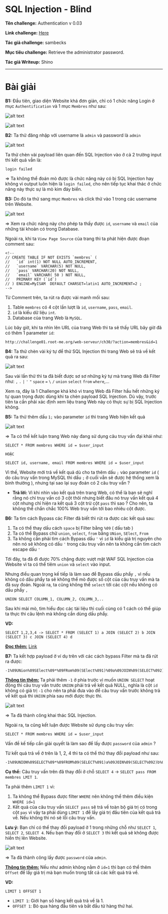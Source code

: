 # SQL Injection - Blind

**Tên challenge:** Authentication v 0.03

**Link challenge:** [Here](https://www.root-me.org/en/Challenges/Web-Server/SQL-injection-Filter-bypass)

**Tác giả challenge:** sambecks

**Mục tiêu challenge:** Retrieve the administrator password.

**Tác giả Writeup:** Shino

---

# Bài giải

**B1:** Đầu tiên, giao diện Website khá đơn giản, chỉ có 1 chức năng Login ở mục `Authentification` và 1 mục `Membres` như sau:

![alt text](./images/image.png)

![alt text](./images/image-1.png)

**B2:** Ta thử đăng nhập với username là `admin` và password là `admin`

![alt text](./images/image-2.png)

Ta thử chèn vài payload liên quan đến SQL Injection vào ở cả 2 trường input thì kết quả vẫn là:

```
login failed
```
=> Ta không thể đoán mò được là chức năng này có bị SQL Injection hay không vì output luôn hiện là `login failed`, cho nên tiếp tục khai thác ở chức năng này thực sự là mò kim đáy biển.

**B3:** Do đó ta thử sang mục `Membres` và click thử vào 1 trong các username trên Website.

![alt text](./images/image-3.png)

=> Xem ra chức năng này cho phép ta thấy được `id`, `username` và `email` của những tài khoản có trong Database.

Ngoài ra, khi ta `View Page Source` của trang thì ta phát hiện được đoạn comment sau:
```
<!--
// CREATE TABLE IF NOT EXISTS `membres` (
//   `id` int(1) NOT NULL AUTO_INCREMENT,
//   `username` VARCHAR(5) NOT NULL,
//   `pass` VARCHAR(20) NOT NULL,
//   `email` VARCHAR( 50 ) NOT NULL,
//   PRIMARY KEY (`id`)
// ) ENGINE=MyISAM  DEFAULT CHARSET=latin1 AUTO_INCREMENT=2 ;
-->
```
Từ Comment trên, ta rút ra được vài manh mối sau:
1. Table `membres` có 4 cột lần lượt là `id`, `username`, `pass`, `email`.
2. `id` là kiểu dữ liệu `int`.
3. Database của trang Web là `MySQL`.

Lúc bây giờ, khi ta nhìn lên URL của trang Web thì ta sẽ thấy URL bây giờ đã có thêm 1 parameter `id`:
```
http://challenge01.root-me.org/web-serveur/ch30/?action=membres&id=1
```

**B4:** Ta thử chèn vài ký tự để thử SQL Injection thì trang Web sẽ trả về kết quả ra sau:

![alt text](./images/image-4.png)

Sau vài lần thử thì ta đã biết được sơ sơ những ký tự mà trang Web đã Filter như: `,` `.` `|` `'` `"` `space` `=` `\` `/` `union` `select` `from` `where`,...

Xem ra, đây là 1 Challenge khá khó vì trang Web đã Filter hầu hết những ký tự quan trọng được dùng khi ta chèn payload SQL Injection. Dù vậy, trước tiên ta cần phải xác định xem liệu trang Web này có thực sự bị SQL Injection không.

**B5:** Ta thử thêm dấu `1;` vào parameter `id` thì trang Web hiện kết quả

![alt text](./images/image-5.png)

=> Ta có thể kết luận trang Web này đang sử dụng câu truy vấn đại khái như:
```
SELECT * FROM membres WHERE id = $user_input

HOẶC

SELECT id, username, email FROM membres WHERE id = $user_input
```

Vì thế, Website mới trả về kết quả dù cho ta thêm dấu `;` vào parameter `id` ( do câu truy vấn trong MySQL thì dấu `;` ở cuối vẫn sẽ được hệ thống xem là bình thường ), nhưng tại sao lại suy đoán có 2 câu truy vấn ?
* **Trả lời:** Vì khi nhìn vào kết quả trên trang Web, có thể là bạn sẽ nghĩ rằng nó chỉ truy vấn có 3 cột thôi nhưng biết đâu nó truy vấn kết quả 4 cột nhưng chỉ hiện ra kết quả 3 cột trừ cột `pass` thì sao ? Cho nên, ta không thể chắn chắc 100% Web truy vấn tới bao nhiêu cột được.

**B6:** Ta tìm cách Bypass các Filter đã biết thì rút ra được các kết quả sau:
1. Ta có thể thay dấu cách `space` bị Filter bằng `%09` ( dấu tab )
2. Ta có thể Bypass chữ `union`, `select`, `from` bằng `UNion`, `SElect`, `From`
3. Ta không cần phải tìm cách Bypass dấu `'` vì `id` là kiểu giá trị nguyên cho nên nó sẽ không có dấu `'` trong câu truy vấn nên ta không cần tìm cách escape dấu `'`

Tới đây, ta đã đi được 70% chặng được vượt mặt WAF SQL Injection của Website vì ta có thể tiêm `union` và `select` vào input.

Nhưng điều quan trọng kế tiếp là làm sao để Bypass dấu phẩy `,` vì nếu không có dấu phẩy ta sẽ không thể mò được số cột của câu truy vấn mà ta đã suy đoán. Ngoài ra, ta cũng không thể `select` tới các cột nếu không có dấu phẩy `,`
```
UNION SELECT COLUMN_1, COLUMN_2, COLUMN_3,..
```

Sau khi mài mò, tìm hiểu đọc các tài liệu thì cuối cùng có 1 cách có thể giúp ta thực thi câu lệnh mà không cần dùng dấu phẩy.

**VD:**
```
SELECT 1,2,3,4 -> SELECT * FROM (SELECT 1) a JOIN (SELECT 2) b JOIN (SELECT 3) c JOIN (SELECT 4) d
```
<u>**Đọc thêm:**</u> [Link](https://book.hacktricks.xyz/pentesting-web/sql-injection)

**B7:** Ta kết hợp payload ở ví dụ trên với các cách bypass Filter mà ta đã rút ra được:
```
-1%09UNion%09SElect%09*%09FRom%09(SElect%091)%09a%09JOIN%09(SELECT%092)%09b%09JOIN%09(SELECT%093)%09c%09JOIN%09(SELECT%094)%09d
```
<u>**Thông tin thêm:**</u> Ta phải thêm `-1` ở phía trước vì muốn `UNION SELECT` hoạt động thì câu truy vấn trước `UNION` phải trả về kết quả NULL, nghĩa là cột `id` không có giá trị `-1` cho nên ta phải đưa vào để câu truy vấn trước không trả về kết quả thì `UNION` phía sau mới được thực thi.

![alt text](./images/image-6.png)

=> Ta đã thành công khai thác SQL Injection.

Ngoài ra, ta cũng kết luận được Website sử dụng câu truy vấn:
```
SELECT * FROM membres WHERE id = $user_input
```

Vấn đề kế tiếp cần giải quyết là làm sao để lấy được `password` của `admin` ?

Từ kết quả trả về ở trên là 1, 2, 4 thì ta có thể thử thay đổi payload như sau:
```
-1%09UNION%09SELECT%09*%09FROM%09(SELECT%091)a%09JOIN%09(SELECT%092)b%09JOIN%09(SELECT%093)c%09JOIN%09(SELECT%09pass%09From%09membres%09LImit%091)d
```
**Cụ thể:** Câu truy vấn trên đã thay đổi ở chỗ `SELECT 4` -> `SELECT pass FROM membres LMIT 1`.

Ta phải thêm `LIMIT 1` vì:
1. Ta không thể Bypass được filter `WHERE` nên không thể thêm điều kiện `WHERE id=1`
2. Kết quả của câu truy vấn `SELECT pass` sẽ trả về toàn bộ giá trị có trong cột `pas` vì vậy ta phải dùng `LIMIT 1` để lấy giá trị đầu tiên của kết quả trả về. Nếu không thì nó sẽ lỗi câu truy vấn.

**Lưu ý:** Bạn chỉ có thể thay đổi payload ở 1 trong những chỗ như `SELECT 1`, `SELECT 2`, `SELECT 4`. Nếu bạn thay đổi ở `SELECT 3` thì kết quả sẽ không được hiển thị lên Website.

![alt text](./images/image-7.png)

=> Ta đã thành công lấy được `password` của `admin`.

<u>**Thông tin thêm:**</u> Nếu như admin không nằm ở `id=1` thì bạn có thể thêm `Offset` để lấy giá trị mà bạn muốn trong tất cả các kết quả trả về.

**VD:**
```
LIMIT 1 OFFSET 1
```
* `LIMIT 1`: Giới hạn số hàng kết quả trả về là 1.
* `OFFSET 1`: Bỏ qua hàng đầu tiên và bắt đầu từ hàng thứ hai.